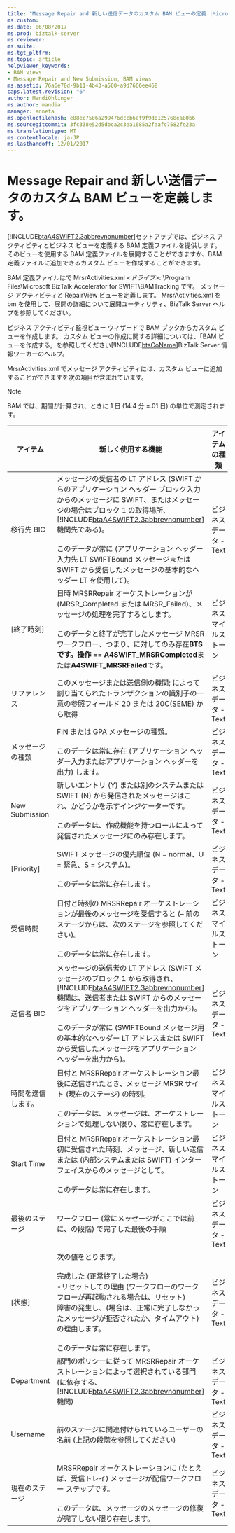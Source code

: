 ```yaml
---
title: "Message Repair and 新しい送信データのカスタム BAM ビューの定義 |Microsoft ドキュメント"
ms.custom: 
ms.date: 06/08/2017
ms.prod: biztalk-server
ms.reviewer: 
ms.suite: 
ms.tgt_pltfrm: 
ms.topic: article
helpviewer_keywords:
- BAM views
- Message Repair and New Submission, BAM views
ms.assetid: 76a6e78d-9b11-4b43-a500-a9d7666ee468
caps.latest.revision: "6"
author: MandiOhlinger
ms.author: mandia
manager: anneta
ms.openlocfilehash: e88ec7506a299476dccb6ef9f9d0125768ea80b6
ms.sourcegitcommit: 3fc338e52d5dbca2c3ea1685a2faafc7582fe23a
ms.translationtype: MT
ms.contentlocale: ja-JP
ms.lasthandoff: 12/01/2017
---
```

# <a name="defining-a-custom-bam-view-for-message-repair-and-new-submission-data"></a>Message Repair and 新しい送信データのカスタム BAM ビューを定義します。
[!INCLUDE[btaA4SWIFT2.3abbrevnonumber](../../includes/btaa4swift2-3abbrevnonumber-md.md)]セットアップでは、ビジネス アクティビティとビジネス ビューを定義する BAM 定義ファイルを提供します。 そのビューを使用する BAM 定義ファイルを展開することができますか、BAM 定義ファイルに追加できるカスタム ビューを作成することができます。  
  
 BAM 定義ファイルはで MrsrActivities.xml *\<ドライブ\>*: \Program Files\Microsoft BizTalk Accelerator for SWIFT\BAMTracking です。 メッセージ アクティビティと RepairView ビューを定義します。 MrsrActivities.xml を bm を使用して、展開の詳細について展開ユーティリティ、BizTalk Server ヘルプを参照してください。  
  
 ビジネス アクティビティ監視ビュー ウィザードで BAM ブックからカスタム ビューを作成します。 カスタム ビューの作成に関する詳細については、「BAM ビューを作成する」を参照してください[!INCLUDE[btsCoName](../../includes/btsconame-md.md)]BizTalk Server 情報ワーカーのヘルプ。  
  
 MrsrActivities.xml でメッセージ アクティビティには、カスタム ビューに追加することができますを次の項目が含まれています。  
  
> [!NOTE]
>  BAM では、期間が計算され、ときに 1 日 (14.4 分 =.01 日) の単位で測定されます。  
  
|アイテム|新しく使用する機能|アイテムの種類|  
|----------|---------|---------------|  
|移行先 BIC|メッセージの受信者の LT アドレス (SWIFT からのアプリケーション ヘッダー ブロック入力からのメッセージに SWIFT、またはメッセージの場合はブロック 1 の取得場所、[!INCLUDE[btaA4SWIFT2.3abbrevnonumber](../../includes/btaa4swift2-3abbrevnonumber-md.md)]機関先である)。<br /><br /> このデータが常に (アプリケーション ヘッダー入力先 LT SWIFTBound メッセージまたは SWIFT から受信したメッセージの基本的なヘッダー LT を使用して)。|ビジネス データ - Text|  
|[終了時刻]|日時 MRSRRepair オーケストレーションが (MRSR_Completed または MRSR_Failed)、メッセージの処理を完了するとします。<br /><br /> このデータと終了が完了したメッセージ MRSR ワークフロー、つまり、に対してのみ存在**BTS です。操作** == **A4SWIFT_MRSRCompleted**または**A4SWIFT_MRSRFailed**です。|ビジネス マイルス トーン|  
|リファレンス|このメッセージまたは送信側の機関; によって割り当てられたトランザクションの識別子の一意の参照フィールド 20 または 20C(SEME) から取得|ビジネス データ - Text|  
|メッセージの種類|FIN または GPA メッセージの種類。<br /><br /> このデータは常に存在 (アプリケーション ヘッダー入力またはアプリケーション ヘッダーを出力) します。|ビジネス データ - Text|  
|New Submission|新しいエントリ (Y) または別のシステムまたは SWIFT (N) から発信されたメッセージはこれ、かどうかを示すインジケーターです。<br /><br /> このデータは、作成機能を持つロールによって発信されたメッセージにのみ存在します。|ビジネス データ - Text|  
|[Priority]|SWIFT メッセージの優先順位 (N = normal、U = 緊急、S = システム)。<br /><br /> このデータは常に存在します。|ビジネス データ - Text|  
|受信時間|日付と時刻の MRSRRepair オーケストレーションが最後のメッセージを受信すると (– 前のステージからは、次のステージを参照してください)。<br /><br /> このデータは常に存在します。|ビジネス マイルス トーン|  
|送信者 BIC|メッセージの送信者の LT アドレス (SWIFT メッセージのブロック 1 から取得され、[!INCLUDE[btaA4SWIFT2.3abbrevnonumber](../../includes/btaa4swift2-3abbrevnonumber-md.md)]機関は、送信者または SWIFT からのメッセージをアプリケーション ヘッダーを出力から)。<br /><br /> このデータが常に (SWIFTBound メッセージ用の基本的なヘッダー LT アドレスまたは SWIFT から受信したメッセージをアプリケーション ヘッダーを出力から)。|ビジネス データ - Text|  
|時間を送信します。|日付と MRSRRepair オーケストレーション最後に送信されたとき、メッセージ MRSR サイト (現在のステージ) の時刻。<br /><br /> このデータは、メッセージは、オーケストレーションで処理しない限り、常に存在します。|ビジネス マイルス トーン|  
|Start Time|日付と MRSRRepair オーケストレーション最初に受信された時刻、メッセージ、新しい送信または (内部システムまたは SWIFT) インターフェイスからのメッセージとして。<br /><br /> このデータは常に存在します。|ビジネス マイルス トーン|  
|最後のステージ|ワークフロー (常にメッセージがここでは前に、の段階) で完了した最後の手順|ビジネス データ - Text|  
|[状態]|次の値をとります。<br /><br /> 完成した (正常終了した場合)<br />-リセットしての理由 (ワークフローのワークフローが再起動される場合は、リセット)<br />障害の発生し、(場合は、正常に完了しなかったメッセージが拒否されたか、タイムアウト) の理由します。<br /><br /> このデータは常に存在します。|ビジネス データ - Text|  
|Department|部門のポリシーに従って MRSRRepair オーケストレーションによって選択されている部門 (に依存する、[!INCLUDE[btaA4SWIFT2.3abbrevnonumber](../../includes/btaa4swift2-3abbrevnonumber-md.md)]機関)|ビジネス データ - Text|  
|Username|前のステージに関連付けられているユーザーの名前 (上記の段階を参照してください)|ビジネス データ - Text|  
|現在のステージ|MRSRRepair オーケストレーションに (たとえば、受信トレイ) メッセージが配信ワークフロー ステップです。<br /><br /> このデータは、メッセージのメッセージの修復が完了しない限り存在します。|ビジネス データ - Text|